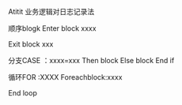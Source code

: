 Atitit 业务逻辑对日志记录法


顺序blogk
Enter block xxxx


Exit block xxx



分支CASE ：xxxx=xxx
Then block
Else block
End if 


循环FOR :XXXX
Foreachblock:xxxx

End  loop



